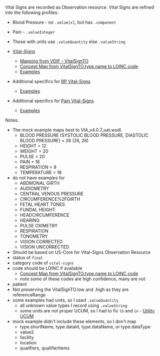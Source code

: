 Vital Signs are recorded as Observation resource. Vital Signs are refined into the following profiles:

- Blood Pressure - no `.value[x]`, but has `.component`
- Pain - `.valueInteger`
- Those with units use `.valueQuantity` else `.valueString`

- [Vital-Signs](StructureDefinition-VA.MHV.PHR.vitals.html)
  - [Mapping from VDIF - VitalSignTO](StructureDefinition-VA.MHV.PHR.vitals-mappings.html#mappings-for-vdif-to-mhv-phr-vitalsignto)
  - [Concept Map from VitalSignTO.type.name to LOINC code](ConceptMap-ObservationTypeTOVsLoincCode.html)
  - [Examples](StructureDefinition-VA.MHV.PHR.vitals-examples.html)
- Additional specifics for [BP Vital-Signs](StructureDefinition-VA.MHV.PHR.vitalsBP.html)
  - [Examples](StructureDefinition-VA.MHV.PHR.vitalsBP-examples.html)
- Additional specifics for [Pain Vital-Signs](StructureDefinition-VA.MHV.PHR.vitalsPain.html)
  - [Examples](StructureDefinition-VA.MHV.PHR.vitalsPain-examples.html)

Notes:

- The mock example maps best to VIA_v4.0.7_uat.wsdl.
  - BLOOD PRESSURE (SYSTOLIC BLOOD PRESSURE, DIASTOLIC BLOOD PRESSURE) = 26 (26, 26)
  - HEIGHT = 12
  - WEIGHT = 20
  - PULSE = 20
  - PAIN = 16
  - RESPIRATION = 9
  - TEMPERATURE = 18
- do not have examples for
  - ABDMONAL GIRTH
  - AUDIOMETRY
  - CENTRAL VENOUS PRESSURE
  - CIRCUMFERENCE%2FGIRTH
  - FETAL HEART TONES
  - FUNDAL HEIGHT
  - HEADCIRCUMFERENCE
  - HEARING
  - PULSE OXIMETRY
  - RESPIRATION
  - TONOMETRY
  - VISION CORRECTED
  - VISION UNCORRECTED
- Should be based on US-Core for Vital-Signs Observation Resource
- status of `final`
- category code of `vital-signs`
- code should be LOINC if available
  - [Concept Map from VitalSignTO.type.name to LOINC code](ConceptMap-ObservationTypeTOVsLoincCode.html)
  - note some of these codes are high confidence, many are not
- patient
- Not preserving the VitalSignTO.low and .high as they are referenceRange
- some examples had units, so I used `.valueQuantity`
  - all unknown value types I record using `.valueString`
  - some units are not proper UCUM, so I had to fix `lb` and `in` - [Utility UCUM](utility.html)
- mock example didn't include these elements, so I don't map
  - type.shortName, type.dataId, type.dataName, or type.dataType
  - value2
  - facility
  - location
  - qualifiers, qualifierItems
